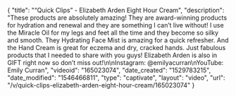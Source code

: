 {
    "title": "“Quick Clips” - Elizabeth Arden Eight Hour Cream",
    "description": "These products are absolutely amazing! They are award-winning products for hydration and renewal and they are something I can’t live without! I use the Miracle Oil for my legs and feet all the time and they become so silky and smooth. They Hydrating Face Mist is amazing for a quick refresher. And the Hand Cream is great for eczema and dry, cracked hands. Just fabulous products that I needed to share with you guys! Elizabeth Arden is also in GIFT right now so don’t miss out!\n\nInstagram: @emilyacurran\nYouTube: Emily Curran",
    "videoid": "165023074",
    "date_created": "1529783215",
    "date_modified": "1546466811",
    "type": "captivate",
    "layout": "video",
    "url": "\/v\/quick-clips-elizabeth-arden-eight-hour-cream\/165023074"
}
